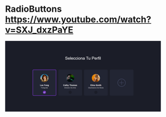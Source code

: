 # RadioButtons https://www.youtube.com/watch?v=SXJ_dxzPaYE
<p align="center">
  <img src="preview.png" alt="preview del proyecto"  width="1600">
</p>